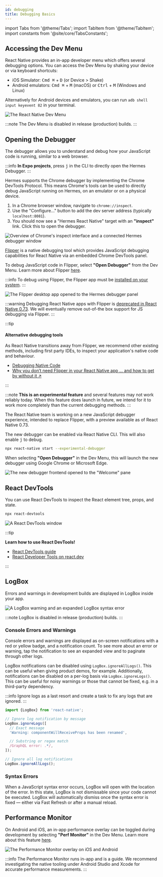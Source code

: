 ```yaml
---
id: debugging
title: Debugging Basics
---
```


import Tabs from '@theme/Tabs'; import TabItem from '@theme/TabItem'; import constants from '@site/core/TabsConstants';

## Accessing the Dev Menu

React Native provides an in-app developer menu which offers several debugging options. You can access the Dev Menu by shaking your device or via keyboard shortcuts:

- iOS Simulator: <kbd>Cmd ⌘</kbd> + <kbd>D</kbd> (or Device > Shake)
- Android emulators: <kbd>Cmd ⌘</kbd> + <kbd>M</kbd> (macOS) or <kbd>Ctrl</kbd> + <kbd>M</kbd> (Windows and Linux)

Alternatively for Android devices and emulators, you can run `adb shell input keyevent 82` in your terminal.

![The React Native Dev Menu](/docs/assets/debugging-dev-menu.jpg)

:::note
The Dev Menu is disabled in release (production) builds.
:::

## Opening the Debugger

The debugger allows you to understand and debug how your JavaScript code is running, similar to a web browser.

:::info
**In Expo projects**, press <kbd>j</kbd> in the CLI to directly open the Hermes Debugger.
:::

<Tabs groupId="js-debugger" queryString defaultValue={constants.defaultJsDebugger} values={constants.jsDebuggers}>
<TabItem value="hermes">

Hermes supports the Chrome debugger by implementing the Chrome DevTools Protocol. This means Chrome's tools can be used to directly debug JavaScript running on Hermes, on an emulator or on a physical device.

1. In a Chrome browser window, navigate to `chrome://inspect`.
2. Use the "Configure..." button to add the dev server address (typically `localhost:8081`).
3. You should now see a "Hermes React Native" target with an **"inspect"** link. Click this to open the debugger.

![Overview of Chrome's inspect interface and a connected Hermes debugger window](/docs/assets/debugging-hermes-debugger-instructions.jpg)

</TabItem>
<TabItem value="flipper">

[Flipper](https://fbflipper.com/) is a native debugging tool which provides JavaScript debugging capabilities for React Native via an embedded Chrome DevTools panel.

To debug JavaScript code in Flipper, select **"Open Debugger"** from the Dev Menu. Learn more about Flipper [here](https://fbflipper.com/docs/features/react-native/).

:::info
To debug using Flipper, the Flipper app must be [installed on your system](https://fbflipper.com/docs/getting-started/).
:::

![The Flipper desktop app opened to the Hermes debugger panel](/docs/assets/debugging-flipper-console.jpg)

:::warning
Debugging React Native apps with Flipper is [deprecated in React Native 0.73](https://github.com/react-native-community/discussions-and-proposals/pull/641). We will eventually remove out-of-the box support for JS debugging via Flipper.
:::

:::tip

#### Alternative debugging tools

As React Native transitions away from Flipper, we recommend other existing methods, including first party IDEs, to inspect your application's native code and behaviour.

- [Debugging Native Code](./native-debugging)
- <a href="https://shift.infinite.red/why-you-dont-need-flipper-in-your-react-native-app-and-how-to-get-by-without-it-3af461955109" target="_blank">Why you don’t need Flipper in your React Native app … and how to get by without it ↗</a>

:::

</TabItem>
<TabItem value="new-debugger">

:::note
**This is an experimental feature** and several features may not work reliably today. When this feature does launch in future, we intend for it to work more completely than the current debugging methods.
:::

The React Native team is working on a new JavaScript debugger experience, intended to replace Flipper, with a preview available as of React Native 0.73.

The new debugger can be enabled via React Native CLI. This will also enable <kbd>j</kbd> to debug.

```sh
npx react-native start --experimental-debugger
```

When selecting **"Open Debugger"** in the Dev Menu, this will launch the new debugger using Google Chrome or Microsoft Edge.

![The new debugger frontend opened to the "Welcome" pane](/docs/assets/debugging-debugger-welcome.jpg)

</TabItem>
</Tabs>

## React DevTools

You can use React DevTools to inspect the React element tree, props, and state.

```sh
npx react-devtools
```

![A React DevTools window](/docs/assets/debugging-react-devtools-blank.jpg)

:::tip

**Learn how to use React DevTools!**

- [React DevTools guide](/docs/0.74/react-devtools)
- [React Developer Tools on react.dev](https://react.dev/learn/react-developer-tools)

:::

## LogBox

Errors and warnings in development builds are displayed in LogBox inside your app.

![A LogBox warning and an expanded LogBox syntax error](/docs/assets/debugging-logbox.jpg)

:::note
LogBox is disabled in release (production) builds.
:::

### Console Errors and Warnings

Console errors and warnings are displayed as on-screen notifications with a red or yellow badge, and a notification count. To see more about an error or warning, tap the notification to see an expanded view and to paginate through other logs.

LogBox notifications can be disabled using `LogBox.ignoreAllLogs()`. This can be useful when giving product demos, for example. Additionally, notifications can be disabled on a per-log basis via `LogBox.ignoreLogs()`. This can be useful for noisy warnings or those that cannot be fixed, e.g. in a third-party dependency.

:::info
Ignore logs as a last resort and create a task to fix any logs that are ignored.
:::

```js
import {LogBox} from 'react-native';

// Ignore log notification by message
LogBox.ignoreLogs([
  // Exact message
  'Warning: componentWillReceiveProps has been renamed',

  // Substring or regex match
  /GraphQL error: .*/,
]);

// Ignore all log notifications
LogBox.ignoreAllLogs();
```

### Syntax Errors

When a JavaScript syntax error occurs, LogBox will open with the location of the error. In this state, LogBox is not dismissable since your code cannot be executed. LogBox will automatically dismiss once the syntax error is fixed — either via Fast Refresh or after a manual reload.

## Performance Monitor

On Android and iOS, an in-app performance overlay can be toggled during development by selecting **"Perf Monitor"** in the Dev Menu. Learn more about this feature [here](/docs/performance).

![The Performance Monitor overlay on iOS and Android](/docs/assets/debugging-performance-monitor.jpg)

:::info
The Performance Monitor runs in-app and is a guide. We recommend investigating the native tooling under Android Studio and Xcode for accurate performance measurements.
:::
